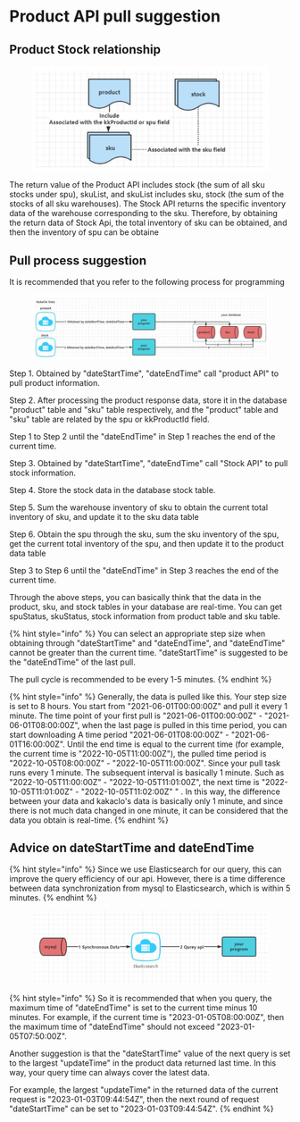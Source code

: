 # Product API pull suggestion

## Product Stock relationship

<figure><img src="../../.gitbook/assets/file.drawing (2).svg" alt=""><figcaption></figcaption></figure>

The return value of the Product API includes stock (the sum of all sku stocks under spu), skuList, and skuList includes sku, stock (the sum of the stocks of all sku warehouses). The Stock API returns the specific inventory data of the warehouse corresponding to the sku. Therefore, by obtaining the return data of Stock Api, the total inventory of sku can be obtained, and then the inventory of spu can be obtaine

## Pull process suggestion

It is recommended that you refer to the following process for programming

<figure><img src="../../.gitbook/assets/file.drawing.svg" alt=""><figcaption></figcaption></figure>

Step 1. Obtained by "dateStartTime", "dateEndTime" call "product API" to pull product information.&#x20;

Step 2. After processing the product response data, store it in the database "product" table and "sku" table respectively, and the "product" table and "sku" table are related by the spu or kkProductId field.

Step 1 to Step 2 until the "dateEndTime" in Step 1 reaches the end of the current time.

Step 3. Obtained by "dateStartTime", "dateEndTime" call "Stock API" to pull stock information.

Step 4. Store the stock data in the database stock table.

Step 5.  Sum the warehouse inventory of sku to obtain the current total inventory of sku, and update it to the sku data table

Step 6.  Obtain the spu through the sku, sum the sku inventory of the spu, get the current total inventory of the spu, and then update it to the product data table

Step 3 to Step 6 until the "dateEndTime" in Step 3 reaches the end of the current time.

Through the above steps, you can basically think that the data in the product, sku, and stock tables in your database are real-time. You can get spuStatus, skuStatus, stock information from product table and sku table.

{% hint style="info" %}
You can select an appropriate step size when obtaining through "dateStartTime" and "dateEndTime", and "dateEndTime" cannot be greater than the current time. "dateStartTime" is suggested to be the "dateEndTime" of the last pull.&#x20;

The pull cycle is recommended to be every 1-5 minutes.
{% endhint %}

{% hint style="info" %}
Generally, the data is pulled like this. Your step size is set to 8 hours. You start from "2021-06-01T00:00:00Z" and pull it every 1 minute. The time point of your first pull is "2021-06-01T00:00:00Z" - "2021-06-01T08:00:00Z", when the last page is pulled in this time period, you can start downloading A time period "2021-06-01T08:00:00Z" - "2021-06-01T16:00:00Z". Until the end time is equal to the current time (for example, the current time is "2022-10-05T11:00:00Z"), the pulled time period is "2022-10-05T08:00:00Z" - "2022-10-05T11:00:00Z". Since your pull task runs every 1 minute. The subsequent interval is basically 1 minute. Such as "2022-10-05T11:00:00Z" - "2022-10-05T11:01:00Z", the next time is "2022-10-05T11:01:00Z" - "2022-10-05T11:02:00Z" " . In this way, the difference between your data and kakaclo's data is basically only 1 minute, and since there is not much data changed in one minute, it can be considered that the data you obtain is real-time.
{% endhint %}

## Advice on dateStartTime and dateEndTime

{% hint style="info" %}
Since we use Elasticsearch for our query, this can improve the query efficiency of our api. However, there is a time difference between data synchronization from mysql to Elasticsearch, which is within 5 minutes.
{% endhint %}

<figure><img src="../../.gitbook/assets/Dingtalk_20230106112103.jpg" alt=""><figcaption></figcaption></figure>

{% hint style="info" %}
So it is recommended that when you query, the maximum time of "dateEndTime" is set to the current time minus 10 minutes. For example, if the current time is "2023-01-05T08:00:00Z", then the maximum time of "dateEndTime" should not exceed "2023-01-05T07:50:00Z".

Another suggestion is that the "dateStartTime" value of the next query is set to the largest "updateTime" in the product data returned last time. In this way, your query time can always cover the latest data.

For example, the largest "updateTime" in the returned data of the current request is "2023-01-03T09:44:54Z", then the next round of request "dateStartTime" can be set to "2023-01-03T09:44:54Z".
{% endhint %}
